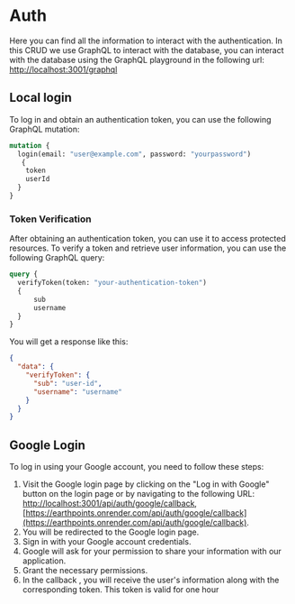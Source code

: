 # Auth

Here you can find all the information to interact with the authentication. In this CRUD we use GraphQL to interact with the database, you can interact with the database using the GraphQL playground in the following url: [http://localhost:3001/graphql](http://localhost:3000/graphql)

## Local login

To log in and obtain an authentication token, you can use the following GraphQL mutation:

```graphql
mutation {
  login(email: "user@example.com", password: "yourpassword")
   {
    token
    userId
  }
}
```

### Token Verification

After obtaining an authentication token, you can use it to access protected resources. To verify a token and retrieve user information, you can use the following GraphQL query:

```graphql
query {
  verifyToken(token: "your-authentication-token")
  {
      sub
      username
  }
}
```

You will get a response like this:
```json
{
  "data": {
    "verifyToken": {
      "sub": "user-id",
      "username": "username"
    }
  }
}
```
## Google Login

To log in using your Google account, you need to follow these steps:

1. Visit the Google login page by clicking on the "Log in with Google" button on the login page or by navigating to the following URL: [http://localhost:3001/api/auth/google/callback](http://localhost:3001/api/auth/google/callback),
[https://earthpoints.onrender.com/api/auth/google/callback](https://earthpoints.onrender.com/api/auth/google/callback).
2. You will be redirected to the Google login page.
3. Sign in with your Google account credentials.
4. Google will ask for your permission to share your information with our application.
5. Grant the necessary permissions.
6. In the callback , you will receive the user's information along with the corresponding token.
This token is valid for one hour